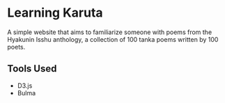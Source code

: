 # Learning Karuta
A simple website that aims to familiarize someone with poems from the Hyakunin Isshu anthology, a collection of 100 tanka poems written by 100 poets.

## Tools Used
- D3.js
- Bulma

